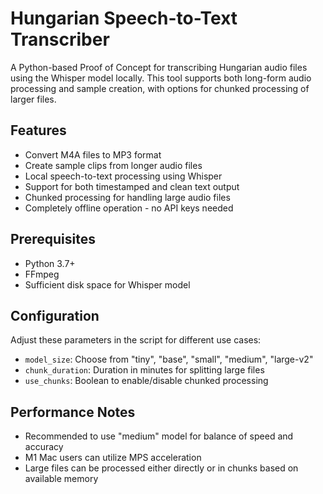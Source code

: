 # Hungarian Speech-to-Text Transcriber

A Python-based Proof of Concept for transcribing Hungarian audio files using the Whisper model locally. This tool supports both long-form audio processing and sample creation, with options for chunked processing of larger files.

## Features

- Convert M4A files to MP3 format
- Create sample clips from longer audio files
- Local speech-to-text processing using Whisper
- Support for both timestamped and clean text output
- Chunked processing for handling large audio files
- Completely offline operation - no API keys needed

## Prerequisites

- Python 3.7+
- FFmpeg
- Sufficient disk space for Whisper model

## Configuration

Adjust these parameters in the script for different use cases:

- `model_size`: Choose from "tiny", "base", "small", "medium", "large-v2"
- `chunk_duration`: Duration in minutes for splitting large files
- `use_chunks`: Boolean to enable/disable chunked processing

## Performance Notes

- Recommended to use "medium" model for balance of speed and accuracy
- M1 Mac users can utilize MPS acceleration
- Large files can be processed either directly or in chunks based on available memory
